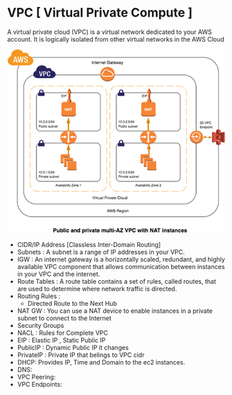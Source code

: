 # VPC [ Virtual Private Compute ]

A virtual private cloud (VPC) is a virtual network dedicated to your AWS account. It is logically isolated from other virtual networks in the AWS Cloud

![Screenshot](vpc-reference-nat-instances.png)

- CIDR/IP Address [Classless Inter-Domain Routing]
- Subnets : A subnet is a range of IP addresses in your VPC.
- IGW : An internet gateway is a horizontally scaled, redundant, and highly available VPC component that allows communication between instances in your VPC and the internet.
- Route Tables : A route table contains a set of rules, called routes, that are used to determine where network traffic is directed.
- Routing Rules :
  - Directed Route to the Next Hub
- NAT GW : You can use a NAT device to enable instances in a private subnet to connect to the Internet
- Security Groups
- NACL : Rules for Complete VPC
- EIP : Elastic IP , Static Public IP
- PublicIP : Dynamic Public IP it changes
- PrivateIP : Private IP that belings to VPC cidr
- DHCP: Provides IP, Time and Domain to the ec2 instances.
- DNS:
- VPC Peering:
- VPC Endpoints:
